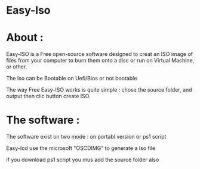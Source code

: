 # Easy-Iso

# About :

Easy-ISO is a Free open-source software designed to creat an ISO image of files from your computer to burn them onto a disc or run on Virtual Machine, or other.

The Iso can be Bootable on Uefi/Bios or not bootable

The way Free Easy-ISO works is quite simple : chose the source folder, and output then clic button create ISO.

# The software :

The software exist on two mode :
on portabl version
or ps1 script 

Easy-Icd use the microsoft "OSCDIMG" to generate a Iso file

if you download ps1 script you mus add the source folder also


